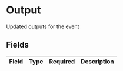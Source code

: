 # Output

Updated outputs for the event


## Fields

| Field       | Type        | Required    | Description |
| ----------- | ----------- | ----------- | ----------- |
